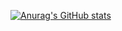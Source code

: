 [![Anurag's GitHub stats](https://github-readme-stats.vercel.app/api?username=sahilhakimiuoft&theme=dark&show_icons=true)](https://github.com/anuraghazra/github-readme-stats)
